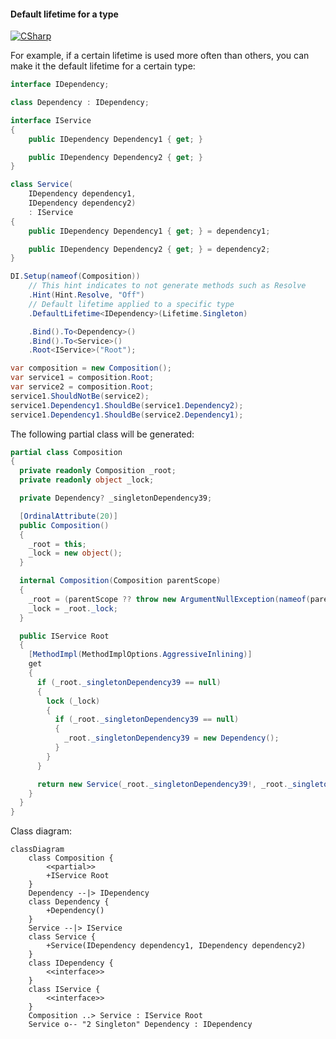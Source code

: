 #### Default lifetime for a type

[![CSharp](https://img.shields.io/badge/C%23-code-blue.svg)](../tests/Pure.DI.UsageTests/Lifetimes/DefaultLifetimeForTypeScenario.cs)

For example, if a certain lifetime is used more often than others, you can make it the default lifetime for a certain type:


```c#
interface IDependency;

class Dependency : IDependency;

interface IService
{
    public IDependency Dependency1 { get; }

    public IDependency Dependency2 { get; }
}

class Service(
    IDependency dependency1,
    IDependency dependency2)
    : IService
{
    public IDependency Dependency1 { get; } = dependency1;

    public IDependency Dependency2 { get; } = dependency2;
}

DI.Setup(nameof(Composition))
    // This hint indicates to not generate methods such as Resolve
    .Hint(Hint.Resolve, "Off")
    // Default lifetime applied to a specific type
    .DefaultLifetime<IDependency>(Lifetime.Singleton)

    .Bind().To<Dependency>()
    .Bind().To<Service>()
    .Root<IService>("Root");

var composition = new Composition();
var service1 = composition.Root;
var service2 = composition.Root;
service1.ShouldNotBe(service2);
service1.Dependency1.ShouldBe(service1.Dependency2);
service1.Dependency1.ShouldBe(service2.Dependency1);
```

The following partial class will be generated:

```c#
partial class Composition
{
  private readonly Composition _root;
  private readonly object _lock;

  private Dependency? _singletonDependency39;

  [OrdinalAttribute(20)]
  public Composition()
  {
    _root = this;
    _lock = new object();
  }

  internal Composition(Composition parentScope)
  {
    _root = (parentScope ?? throw new ArgumentNullException(nameof(parentScope)))._root;
    _lock = _root._lock;
  }

  public IService Root
  {
    [MethodImpl(MethodImplOptions.AggressiveInlining)]
    get
    {
      if (_root._singletonDependency39 == null)
      {
        lock (_lock)
        {
          if (_root._singletonDependency39 == null)
          {
            _root._singletonDependency39 = new Dependency();
          }
        }
      }

      return new Service(_root._singletonDependency39!, _root._singletonDependency39!);
    }
  }
}
```

Class diagram:

```mermaid
classDiagram
	class Composition {
		<<partial>>
		+IService Root
	}
	Dependency --|> IDependency
	class Dependency {
		+Dependency()
	}
	Service --|> IService
	class Service {
		+Service(IDependency dependency1, IDependency dependency2)
	}
	class IDependency {
		<<interface>>
	}
	class IService {
		<<interface>>
	}
	Composition ..> Service : IService Root
	Service o-- "2 Singleton" Dependency : IDependency
```


